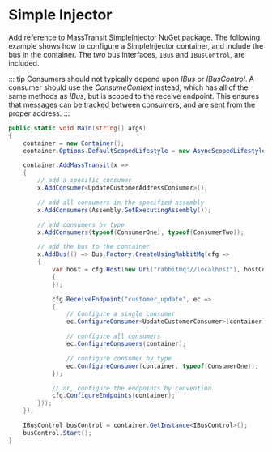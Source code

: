 # Simple Injector

Add reference to MassTransit.SimpleInjector NuGet package. The following example shows how to configure a  SimpleInjector container, and include the bus in the
container. The two bus interfaces, `IBus` and `IBusControl`, are included.

::: tip
Consumers should not typically depend upon <i>IBus</i> or <i>IBusControl</i>. A consumer should use the <i>ConsumeContext</i>
instead, which has all of the same methods as <i>IBus</i>, but is scoped to the receive endpoint. This ensures that
messages can be tracked between consumers, and are sent from the proper address.
:::

```csharp
public static void Main(string[] args)
{
    container = new Container();
    container.Options.DefaultScopedLifestyle = new AsyncScopedLifestyle();

    container.AddMassTransit(x =>
    {
        // add a specific consumer
        x.AddConsumer<UpdateCustomerAddressConsumer>();

        // add all consumers in the specified assembly
        x.AddConsumers(Assembly.GetExecutingAssembly());

        // add consumers by type
        x.AddConsumers(typeof(ConsumerOne), typeof(ConsumerTwo));

        // add the bus to the container
        x.AddBus(() => Bus.Factory.CreateUsingRabbitMq(cfg =>
        {
            var host = cfg.Host(new Uri("rabbitmq://localhost"), hostConfigurator =>
            {
            });

            cfg.ReceiveEndpoint("customer_update", ec =>
            {
                // Configure a single consumer
                ec.ConfigureConsumer<UpdateCustomerConsumer>(container);

                // configure all consumers
                ec.ConfigureConsumers(container);

                // configure consumer by type
                ec.ConfigureConsumer(container, typeof(ConsumerOne));
            });

            // or, configure the endpoints by convention
            cfg.ConfigureEndpoints(container);
        }));
    });

    IBusControl busControl = container.GetInstance<IBusControl>();
    busControl.Start();
}
```
